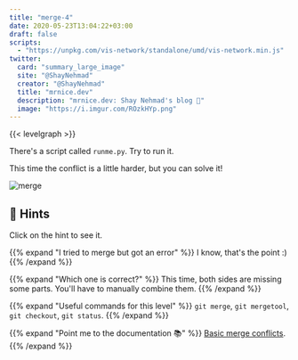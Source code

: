 ```yaml
---
title: "merge-4"
date: 2020-05-23T13:04:22+03:00
draft: false
scripts: 
  - "https://unpkg.com/vis-network/standalone/umd/vis-network.min.js"
twitter:
  card: "summary_large_image"
  site: "@ShayNehmad"
  creator: "@ShayNehmad"
  title: "mrnice.dev"
  description: "mrnice.dev: Shay Nehmad's blog 🧔"
  image: "https://i.imgur.com/ROzkHYp.png"
---
```


{{< levelgraph >}}

There's a script called `runme.py`. Try to run it.

This time the conflict is a little harder, but you can solve it!

![merge](https://media.giphy.com/media/cFkiFMDg3iFoI/giphy.gif "merge")

## 🧩 Hints

Click on the hint to see it.

{{% expand "I tried to merge but got an error" %}}
I know, that's the point :)
{{% /expand %}}

{{% expand "Which one is correct?" %}}
This time, both sides are missing some parts. You'll have to manually combine them.
{{% /expand %}}

{{% expand "Useful commands for this level" %}}
`git merge`, `git mergetool`, `git checkout`, `git status`.
{{% /expand %}}

{{% expand "Point me to the documentation 📚" %}}
[Basic merge conflicts](https://git-scm.com/book/en/v2/Git-Branching-Basic-Branching-and-Merging#_basic_merge_conflicts).
{{% /expand %}}

